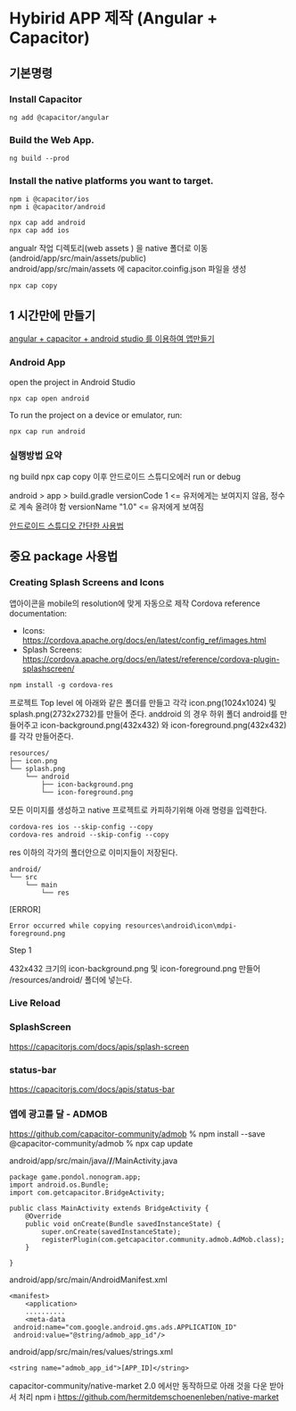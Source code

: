 # Hybirid APP 제작 (Angular + Capacitor)
## 기본명령

### Install Capacitor
```
ng add @capacitor/angular
```
### Build the Web App.
```
ng build --prod
```
### Install the native platforms you want to target.
```
npm i @capacitor/ios
npm i @capacitor/android
```
```
npx cap add android
npx cap add ios
```

angualr 작업 디렉토리(web assets ) 을 native 폴더로 이동(android/app/src/main/assets/public) \
android/app/src/main/assets 에 capacitor.coinfig.json 파일을 생성

```
npx cap copy
```
## 1 시간만에 만들기
[angular + capacitor + android studio 를 이용하여 앱만들기](build-app-in-1hour.md)
### Android App
open the project in Android Studio
```
npx cap open android
```
To run the project on a device or emulator, run:
```
npx cap run android
```


### 실행방법 요약
ng build
npx cap copy
이후 안드로이드 스튜디오에러 run or debug

android > app > build.gradle
versionCode 1   <= 유저에게는 보여지지 않음, 정수로 계속 올려야 함
versionName "1.0" <= 유저에게 보여짐




[안드로이드 스튜디오 간단한 사용법](android.md)

## 중요 package 사용법

### Creating Splash Screens and Icons
앱아이콘을 mobile의 resolution에 맞게 자동으로 제작
Cordova reference documentation:

- Icons: https://cordova.apache.org/docs/en/latest/config_ref/images.html
- Splash Screens: https://cordova.apache.org/docs/en/latest/reference/cordova-plugin-splashscreen/

```
npm install -g cordova-res
```
프로젝트 Top level 에 아래와 같은 폴더를 만들고 각각
icon.png(1024x1024) 및 splash.png(2732x2732)를 만들어 준다.
anddroid 의 경우 하위 폴더 android를 만들어주고 icon-background.png(432x432) 와
icon-foreground.png(432x432)를 각각 만들어준다.
```
resources/
├── icon.png
└── splash.png
    └── android
        ├── icon-background.png
        └── icon-foreground.png
```

모든 이미지를 생성하고 native 프로젝트로 카피하기위해 아래 명령을 입력한다.
```
cordova-res ios --skip-config --copy
cordova-res android --skip-config --copy
```
res 이하의 각가의 폴더안으로 이미지들이 저장된다.
```
android/
└── src
    └── main
        └── res
```
[ERROR]
```
Error occurred while copying resources\android\icon\mdpi-foreground.png
```
Step 1

432x432 크기의  icon-background.png  및 icon-foreground.png 만들어
<Project Directory>/resources/android/ 폴더에 넣는다.

### Live Reload

### SplashScreen
https://capacitorjs.com/docs/apis/splash-screen

### status-bar
https://capacitorjs.com/docs/apis/status-bar


### 앱에 광고를 달 - ADMOB
https://github.com/capacitor-community/admob
% npm install --save @capacitor-community/admob
% npx cap update

android/app/src/main/java/**/**/MainActivity.java
```
package game.pondol.nonogram.app;
import android.os.Bundle;
import com.getcapacitor.BridgeActivity;

public class MainActivity extends BridgeActivity {
    @Override
    public void onCreate(Bundle savedInstanceState) {
        super.onCreate(savedInstanceState);
        registerPlugin(com.getcapacitor.community.admob.AdMob.class);
    }

}
```

android/app/src/main/AndroidManifest.xml
```
<manifest>
    <application>
    ..........
    <meta-data
 android:name="com.google.android.gms.ads.APPLICATION_ID"
 android:value="@string/admob_app_id"/>
```
android/app/src/main/res/values/strings.xml
```
<string name="admob_app_id">[APP_ID]</string>
```
capacitor-community/native-market  2.0 에서만 동작하므로 아래 것을 다운 받아서 처리
npm i https://github.com/hermitdemschoenenleben/native-market


